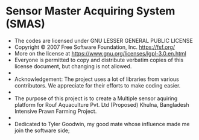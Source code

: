 # Sensor Master Acquiring System (SMAS)
*   The codes are licensed under GNU LESSER GENERAL PUBLIC LICENSE
*   Copyright © 2007 Free Software Foundation, Inc. <https://fsf.org/>
*   More on the license at <https://www.gnu.org/licenses/lgpl-3.0.en.html>
*   Everyone is permitted to copy and distribute verbatim copies of this license document, but changing is not allowed.
*   
*   Acknowledgement: The project uses a lot of  libraries from various contributors. We appreciate for their efforts to make coding easier.
*    
*   The purpose of this project is to create a Multiple sensor aquiring platform for Rouf Aquaculture Pvt. Ltd (Proposed) Khulna, Bangladesh Intensive Prawn Farming Project. 
*   
*   Dedicated to Tyler Goodwin, my good mate whose influence made me join the software side; 

